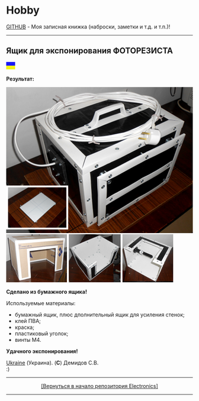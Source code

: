 # Hobby
[GITHUB](https://github.com) - Моя записная книжка (наброски, заметки и т.д. и т.п.)!

<hr>

## Ящик для экспонирования ФОТОРЕЗИСТА

![](https://github.com/drilnet/electronics/blob/master/UA.png)

**Результат:**

![](https://github.com/drilnet/electronics/blob/master/Box%20For%20Exposure%20Photoresist/%D0%98%D0%B7%D0%BE%D0%B1%D1%80%D0%B0%D0%B6%D0%B5%D0%BD%D0%B8%D1%8F%20-%20%D0%97%D0%B0%D0%B3%D0%BE%D1%82%D0%BE%D0%B2%D0%BA%D0%B8%20%D0%B4%D0%BB%D1%8F%20%D1%81%D1%82%D1%80%D0%B0%D0%BD%D0%B8%D1%86%D1%8B/Preview%20(512x402).png)
<br>
![](https://github.com/drilnet/electronics/blob/master/Box%20For%20Exposure%20Photoresist/%D0%98%D0%B7%D0%BE%D0%B1%D1%80%D0%B0%D0%B6%D0%B5%D0%BD%D0%B8%D1%8F%20-%20%D0%97%D0%B0%D0%B3%D0%BE%D1%82%D0%BE%D0%B2%D0%BA%D0%B8%20%D0%B4%D0%BB%D1%8F%20%D1%81%D1%82%D1%80%D0%B0%D0%BD%D0%B8%D1%86%D1%8B/Preview%20(451x130).png)

**Сделано из бумажного ящика!**

Используемые материалы:

- бумажный ящик, плюс дполнительный ящик для усиления стенок;
- клей ПВА;
- краска;
- пластиковый уголок;
- винты M4.

**Удачного экспонирования!**

[Ukraine](https://en.wikipedia.org/wiki/Ukraine) (Украина). (**C**) Демидов С.В.
<br>
:)

<hr>

<div align="center">
<a href="https://github.com/drilnet/electronics">
[Вернуться в начало репозитория Electronics]
</a>
</div>

<hr>
